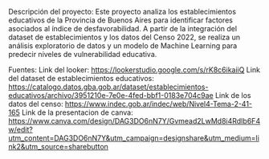 Descripción del proyecto:
Este proyecto analiza los establecimientos educativos de la Provincia de Buenos Aires para identificar factores asociados al índice de desfavorabilidad.
A partir de la integración del dataset de establecimientos y los datos del Censo 2022, se realiza un análisis exploratorio de datos y un modelo de Machine Learning para predecir niveles de vulnerabilidad educativa.

Fuentes:
Link del looker: https://lookerstudio.google.com/s/rK8c6ikaiiQ
Link del dataset de establecimientos educativos: https://catalogo.datos.gba.gob.ar/dataset/establecimientos-educativos/archivo/3951210e-7e0e-4fed-bbf1-0183e704c9ae
Link de los datos del censo: https://www.indec.gob.ar/indec/web/Nivel4-Tema-2-41-165
Link de la presentacion de canva: https://www.canva.com/design/DAG3DO6nN7Y/Gvmead2LwMd8i4RdIb6F4w/edit?utm_content=DAG3DO6nN7Y&utm_campaign=designshare&utm_medium=link2&utm_source=sharebutton
